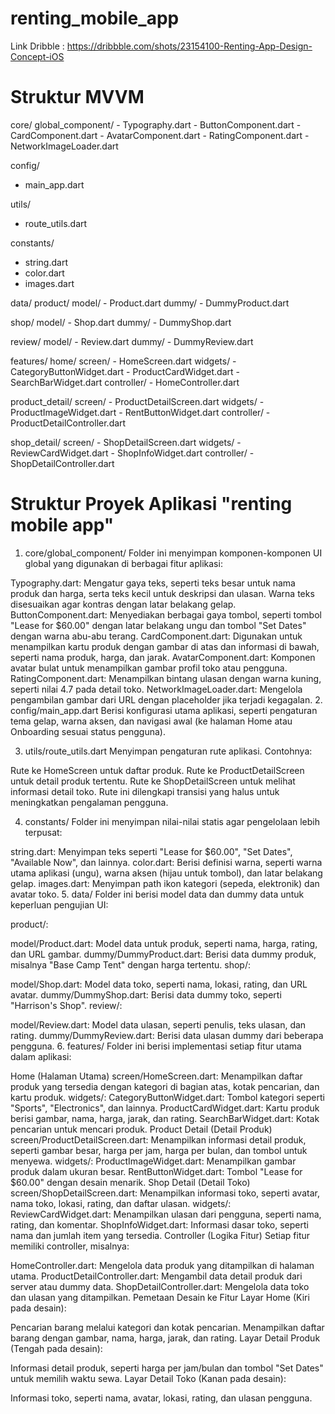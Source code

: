 # renting_mobile_app

Link Dribble : https://dribbble.com/shots/23154100-Renting-App-Design-Concept-iOS

# Struktur MVVM

core/
  global_component/
    - Typography.dart
    - ButtonComponent.dart
    - CardComponent.dart
    - AvatarComponent.dart
    - RatingComponent.dart
    - NetworkImageLoader.dart

config/
  - main_app.dart

utils/
  - route_utils.dart

constants/
  - string.dart
  - color.dart
  - images.dart

data/
  product/
    model/
      - Product.dart
    dummy/
      - DummyProduct.dart

  shop/
    model/
      - Shop.dart
    dummy/
      - DummyShop.dart

  review/
    model/
      - Review.dart
    dummy/
      - DummyReview.dart

features/
  home/
    screen/
      - HomeScreen.dart
    widgets/
      - CategoryButtonWidget.dart
      - ProductCardWidget.dart
      - SearchBarWidget.dart
    controller/
      - HomeController.dart

  product_detail/
    screen/
      - ProductDetailScreen.dart
    widgets/
      - ProductImageWidget.dart
      - RentButtonWidget.dart
    controller/
      - ProductDetailController.dart

  shop_detail/
    screen/
      - ShopDetailScreen.dart
    widgets/
      - ReviewCardWidget.dart
      - ShopInfoWidget.dart
    controller/
      - ShopDetailController.dart


# Struktur Proyek Aplikasi "renting mobile app"

1. core/global_component/
Folder ini menyimpan komponen-komponen UI global yang digunakan di berbagai fitur aplikasi:

Typography.dart: Mengatur gaya teks, seperti teks besar untuk nama produk dan harga, serta teks kecil untuk deskripsi dan ulasan. Warna teks disesuaikan agar kontras dengan latar belakang gelap.
ButtonComponent.dart: Menyediakan berbagai gaya tombol, seperti tombol "Lease for $60.00" dengan latar belakang ungu dan tombol "Set Dates" dengan warna abu-abu terang.
CardComponent.dart: Digunakan untuk menampilkan kartu produk dengan gambar di atas dan informasi di bawah, seperti nama produk, harga, dan jarak.
AvatarComponent.dart: Komponen avatar bulat untuk menampilkan gambar profil toko atau pengguna.
RatingComponent.dart: Menampilkan bintang ulasan dengan warna kuning, seperti nilai 4.7 pada detail toko.
NetworkImageLoader.dart: Mengelola pengambilan gambar dari URL dengan placeholder jika terjadi kegagalan.
2. config/main_app.dart
Berisi konfigurasi utama aplikasi, seperti pengaturan tema gelap, warna aksen, dan navigasi awal (ke halaman Home atau Onboarding sesuai status pengguna).

3. utils/route_utils.dart
Menyimpan pengaturan rute aplikasi. Contohnya:

Rute ke HomeScreen untuk daftar produk.
Rute ke ProductDetailScreen untuk detail produk tertentu.
Rute ke ShopDetailScreen untuk melihat informasi detail toko.
Rute ini dilengkapi transisi yang halus untuk meningkatkan pengalaman pengguna.

4. constants/
Folder ini menyimpan nilai-nilai statis agar pengelolaan lebih terpusat:

string.dart: Menyimpan teks seperti "Lease for $60.00", "Set Dates", "Available Now", dan lainnya.
color.dart: Berisi definisi warna, seperti warna utama aplikasi (ungu), warna aksen (hijau untuk tombol), dan latar belakang gelap.
images.dart: Menyimpan path ikon kategori (sepeda, elektronik) dan avatar toko.
5. data/
Folder ini berisi model data dan dummy data untuk keperluan pengujian UI:

product/:

model/Product.dart: Model data untuk produk, seperti nama, harga, rating, dan URL gambar.
dummy/DummyProduct.dart: Berisi data dummy produk, misalnya "Base Camp Tent" dengan harga tertentu.
shop/:

model/Shop.dart: Model data toko, seperti nama, lokasi, rating, dan URL avatar.
dummy/DummyShop.dart: Berisi data dummy toko, seperti "Harrison's Shop".
review/:

model/Review.dart: Model data ulasan, seperti penulis, teks ulasan, dan rating.
dummy/DummyReview.dart: Berisi data ulasan dummy dari beberapa pengguna.
6. features/
Folder ini berisi implementasi setiap fitur utama dalam aplikasi:

Home (Halaman Utama)
screen/HomeScreen.dart: Menampilkan daftar produk yang tersedia dengan kategori di bagian atas, kotak pencarian, dan kartu produk.
widgets/:
CategoryButtonWidget.dart: Tombol kategori seperti "Sports", "Electronics", dan lainnya.
ProductCardWidget.dart: Kartu produk berisi gambar, nama, harga, jarak, dan rating.
SearchBarWidget.dart: Kotak pencarian untuk mencari produk.
Product Detail (Detail Produk)
screen/ProductDetailScreen.dart: Menampilkan informasi detail produk, seperti gambar besar, harga per jam, harga per bulan, dan tombol untuk menyewa.
widgets/:
ProductImageWidget.dart: Menampilkan gambar produk dalam ukuran besar.
RentButtonWidget.dart: Tombol "Lease for $60.00" dengan desain menarik.
Shop Detail (Detail Toko)
screen/ShopDetailScreen.dart: Menampilkan informasi toko, seperti avatar, nama toko, lokasi, rating, dan daftar ulasan.
widgets/:
ReviewCardWidget.dart: Menampilkan ulasan dari pengguna, seperti nama, rating, dan komentar.
ShopInfoWidget.dart: Informasi dasar toko, seperti nama dan jumlah item yang tersedia.
Controller (Logika Fitur)
Setiap fitur memiliki controller, misalnya:

HomeController.dart: Mengelola data produk yang ditampilkan di halaman utama.
ProductDetailController.dart: Mengambil data detail produk dari server atau dummy data.
ShopDetailController.dart: Mengelola data toko dan ulasan yang ditampilkan.
Pemetaan Desain ke Fitur
Layar Home (Kiri pada desain):

Pencarian barang melalui kategori dan kotak pencarian.
Menampilkan daftar barang dengan gambar, nama, harga, jarak, dan rating.
Layar Detail Produk (Tengah pada desain):

Informasi detail produk, seperti harga per jam/bulan dan tombol "Set Dates" untuk memilih waktu sewa.
Layar Detail Toko (Kanan pada desain):

Informasi toko, seperti nama, avatar, lokasi, rating, dan ulasan pengguna.



